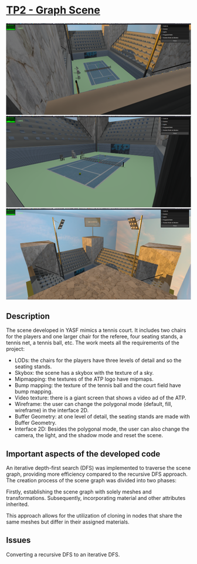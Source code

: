 # [TP2 - Graph Scene](tp2)

![Alt text](image/tp2_1.png)
![Alt text](image/tp2_2.png)
![Alt text](image/tp2_3.png)

## Description

The scene developed in YASF mimics a tennis court. It includes two chairs for the players and one larger chair for the referee, four seating stands, a tennis net, a tennis ball, etc.
The work meets all the requirements of the project:
- LODs: the chairs for the players have three levels of detail and so the seating stands.
- Skybox: the scene has a skybox with the texture of a sky.
- Mipmapping: the textures of the ATP logo have mipmaps.
- Bump mapping: the texture of the tennis ball and the court field have bump mapping.
- Video texture: there is a giant screen that shows a video ad of the ATP.
- Wireframe: the user can change the polygonal mode (default, fill, wireframe) in the interface 2D.
- Buffer Geometry: at one level of detail, the seating stands are made with Buffer Geometry.
- Interface 2D: Besides the polygonal mode, the user can also change the camera, the light, and the shadow mode and reset the scene.

## Important aspects of the developed code
An iterative depth-first search (DFS) was implemented to traverse the scene graph, providing more efficiency compared to the recursive DFS approach. The creation process of the scene graph was divided into two phases:

Firstly, establishing the scene graph with solely meshes and transformations.
Subsequently, incorporating material and other attributes inherited.

This approach allows for the utilization of cloning in nodes that share the same meshes but differ in their assigned materials.

## Issues

Converting a recursive DFS to an iterative DFS.
